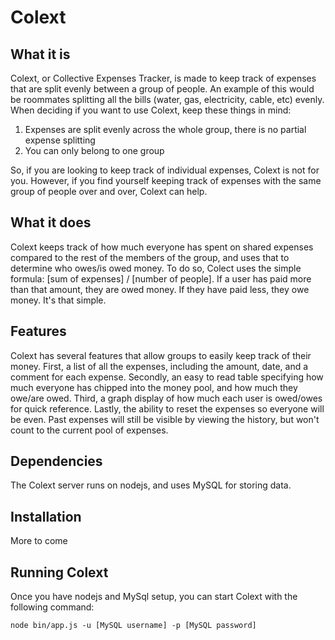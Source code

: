 # Colext

## What it is

Colext, or Collective Expenses Tracker, is made to keep track of
expenses that are split evenly between a group of people. An example
of this would be roommates splitting all the bills (water, gas,
electricity, cable, etc) evenly. When deciding if you want to use
Colext, keep these things in mind:


1. Expenses are split evenly across the whole group, there is no
partial expense splitting
2. You can only belong to one group

So, if you are looking to keep track of individual expenses, Colext
is not for you. However, if you find yourself keeping track of expenses
with the same group of people over and over, Colext can help.

## What it does

Colext keeps track of how much everyone has spent on shared expenses
compared to the rest of the members of the group, and uses that to
determine who owes/is owed money. To do so, Colect uses the simple
formula: [sum of expenses] / [number of people]. If a user has paid
more than that amount, they are owed money. If they have paid less,
they owe money. It's that simple.

## Features

Colext has several features that allow groups to easily keep track of
their money. First, a list of all the expenses, including the amount,
date, and a comment for each expense. Secondly, an easy to read table
specifying how much everyone has chipped into the money pool, and how
much they owe/are owed. Third, a graph display of how much each user
is owed/owes for quick reference. Lastly, the ability to reset the
expenses so everyone will be even. Past expenses will still be visible
by viewing the history, but won't count to the current pool of expenses.

## Dependencies

The Colext server runs on nodejs, and uses MySQL for storing data.

## Installation

More to come

## Running Colext

Once you have nodejs and MySql setup, you can start Colext with the following
command:

~~~~
node bin/app.js -u [MySQL username] -p [MySQL password]
~~~~
